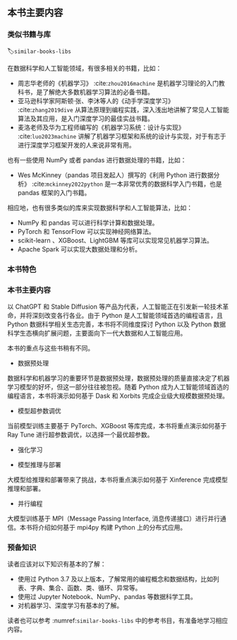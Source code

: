 本书主要内容
----------

### 类似书籍与库
:label:`similar-books-libs`

在数据科学和人工智能领域，有很多相关的书籍，比如：

* 周志华老师的《机器学习》 :cite:`zhou2016machine` 是机器学习理论的入门教科书，是了解绝大多数机器学习算法的必备书籍。
* 亚马逊科学家阿斯顿·张、李沐等人的《动手学深度学习》 :cite:`zhang2019dive` 从算法原理到编程实践，深入浅出地讲解了常见人工智能算法及其应用，是入门深度学习的最佳实战书籍。
* 麦洛老师及华为工程师编写的《机器学习系统：设计与实现》 :cite:`luo2023machine` 讲解了机器学习框架和系统的设计与实现，对于有志于进行深度学习框架开发的人来说非常有用。

也有一些使用 NumPy 或者 pandas 进行数据处理的书籍，比如：

* Wes McKinney（pandas 项目发起人）撰写的《利用 Python 进行数据分析》 :cite:`mckinney2022python` 是一本非常优秀的数据科学入门书籍，也是 pandas 框架的入门书籍。

相应地，也有很多类似的库来实现数据科学和人工智能算法，比如：

* NumPy 和 pandas 可以进行科学计算和数据处理。
* PyTorch 和 TensorFlow 可以实现神经网络算法。
* scikit-learn 、XGBoost、LightGBM 等库可以实现常见机器学习算法。
* Apache Spark 可以实现大数据处理和分析。

### 本书特色

### 本书主要内容

以 ChatGPT 和 Stable Diffusion 等产品为代表，人工智能正在引发新一轮技术革命，并将深刻改变各行各业。由于 Python 是人工智能领域首选的编程语言，且 Python 数据科学相关生态完善，本书将不同维度探讨 Python 以及 Python 数据科学生态横向扩展问题，主要面向下一代大数据和人工智能应用。

本书的重点与这些书稍有不同。

* 数据预处理

数据科学和机器学习的重要环节是数据预处理，数据预处理的质量直接决定了机器学习模型的好坏，但这一部分往往被忽视。随着 Python 成为人工智能领域首选的编程语言，本书将演示如何基于 Dask 和 Xorbits 完成企业级大规模数据预处理。

* 模型超参数调优

当前模型训练主要基于 PyTorch、XGBoost 等库完成，本书将重点演示如何基于 Ray Tune 进行超参数调优，以选择一个最优超参数。

* 强化学习

* 模型推理与部署

大模型给推理和部署带来了挑战，本书将重点演示如何基于 Xinference 完成模型推理和部署。

* 并行编程

大模型训练基于 MPI（Message Passing Interface, 消息传递接口）进行并行通信。本书将介绍如何基于 mpi4py 构建 Python 上的分布式应用。

### 预备知识

读者应该对以下知识有基本的了解：

* 使用过 Python 3.7 及以上版本，了解常用的编程概念和数据结构，比如列表、字典、集合、函数、类、循环、异常等。
* 使用过 Jupyter Notebook、NumPy、pandas 等数据科学工具。
* 对机器学习、深度学习有基本的了解。

读者也可以参考 :numref:`similar-books-libs` 中的参考书目，有准备地学习相应内容。